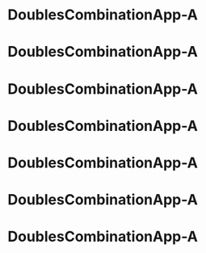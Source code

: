# DoublesCombinationApp-A
# DoublesCombinationApp-A
# DoublesCombinationApp-A
# DoublesCombinationApp-A
# DoublesCombinationApp-A
# DoublesCombinationApp-A
# DoublesCombinationApp-A
